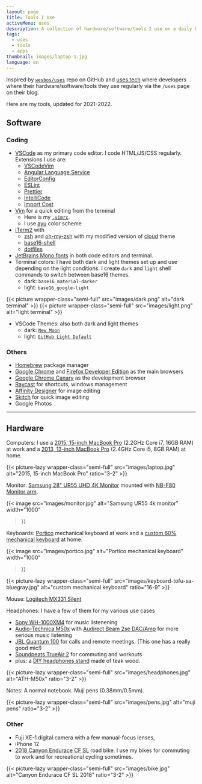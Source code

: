 ```yaml
---
layout: page
Title: Tools I Use
activeMenu: uses
description: A collection of hardware/software/tools I use on a daily basis.
tags:
  - uses
  - tools
  - apps
thumbnail: images/laptop-1.jpg
language: en
---
```


Inspired by [`wesbos/uses`](https://github.com/wesbos/awesome-uses) repo on GitHub
and [uses.tech](https://uses.tech)
where developers where their
hardware/software/tools they use regularly via the `/uses` page on their blog.

Here are my tools, updated for 2021-2022.

## Software

### Coding

- [VSCode](https://code.visualstudio.com/) as my primary code editor. I code HTML/JS/CSS regularly.
Extensions I use are:
  - [VSCodeVim](https://github.com/VSCodeVim/Vim)
  - [Angular Language Service](https://github.com/angular/vscode-ng-language-service)
  - [EditorConfig](https://github.com/editorconfig/editorconfig-vscode)
  - [ESLint](https://github.com/Microsoft/vscode-eslint)
  - [Prettier](https://github.com/prettier/prettier-vscode)
  - [IntelliCode](https://github.com/MicrosoftDocs/intellicode)
  - [Import Cost](https://marketplace.visualstudio.com/items?itemName=wix.vscode-import-cost)
- [Vim](https://www.vim.org/) for a quick editing from the terminal
  - Here is my [`.vimrc`](https://github.com/armno/dotfiles/blob/master/.vimrc).
  - I use [ayu](https://github.com/ayu-theme/ayu-vim) color scheme
- [iTerm2](https://www.iterm2.com/version3.html) with
  - [zsh](https://www.zsh.org/) and [oh-my-zsh](https://ohmyz.sh/) with my modified version of [cloud](https://github.com/armno/dotfiles/blob/master/cloud-armno.zsh-theme) theme
  - [base16-shell](https://github.com/chriskempson/base16-shell)
  - [dotfiles ](https://github.com/armno/dotfiles)
- [JetBrains Mono fonts](https://www.jetbrains.com/lp/mono/) in both code editors and terminal.
- Terminal colors: I have both dark and light themes set up and use depending on the light conditions. I create `dark` and `light` shell commands to switch between base16 themes.
  - dark: `base16_material-darker`
  - light: `base16_google-light`

{{< picture wrapper-class="semi-full" src="images/dark.png" alt="dark terminal" >}}
{{< picture wrapper-class="semi-full" src="images/light.png" alt="light terminal" >}}

- VSCode Themes: also both dark and light themes
  - dark: [`New Moon`](https://taniarascia.github.io/new-moon/)
  - light: [`GitHub Light Default`](https://marketplace.visualstudio.com/items?itemName=GitHub.github-vscode-theme)

### Others

- [Homebrew](https://brew.sh/) package manager
- [Google Chrome](https://www.google.com/chrome/) and [Firefox Developer Edition](https://www.mozilla.org/en-US/firefox/developer/) as the main browsers
- [Google Chrome Canary](https://www.google.com/chrome/canary) as the development browser
- [Raycast](https://www.raycast.com/) for shortcuts, windows management
- [Affinity Designer](https://affinity.serif.com/en-us/) for image editing
- [Skitch](https://evernote.com/products/skitch) for quick image editing
- Google Photos

---

## Hardware

Computers: I use a [2015, 15-inch MacBook Pro](https://support.apple.com/kb/SP719?locale=en_US) (2.2GHz Core i7, 16GB RAM) at work
and a [2013, 13-inch MacBook Pro](https://support.apple.com/kb/sp691?locale=th_TH) (2.4GHz Core i5, 8GB RAM) at home.

{{< picture-lazy wrapper-class="semi-full" src="images/laptop.jpg" alt="2015, 15-inch MacBook Pro" ratio="3-2" >}}

Monitor: [Samsung 28" UR55 UHD 4K Monitor](https://www.samsung.com/th/business/monitors/ur55/lu28r550uqexxt/) mounted with [NB-F80 Monitor arm](https://www.google.com/search?q=nb-f80+monitor+arm).

{{< image
  src="images/monitor.jpg"
  alt="Samsung UR55 4k monitor"
  width="1000"
>}}

Keyboards: [Portico](https://thekey.company/products/portico-keyboard) mechanical keyboard at work and a [custom 60% mechanical keyboard](https://armno.in.th/2019/05/01/custom-mechanical-keyboard-build-2/) at home.

{{< image
  src="images/portico.jpg"
  alt="Portico mechanical keyboard"
  width="1000"
>}}

{{< picture-lazy wrapper-class="semi-full" src="images/keyboard-tofu-sa-bluegray.jpg" alt="custom mechanical keyboard" ratio="16-9" >}}

Mouse: [Logitech MX331 Silent](https://www.logitech.com/th-th/products/mice/m331-silent-plus-mouse.910-004914.html)

Headphones: I have a few of them for my various use cases
- [Sony WH-1000XM4](https://www.sony.co.th/en/electronics/headband-headphones/wh-1000xm4) for music listenening
- [Audio-Technica M50x](https://armno.in.th/2015/08/04/audio-technica-ath-m50x/) with [Audirect Beam 2se DAC/Amp](https://www.google.com/search?q=Audirect+Beam+2se+DAC) for more serious music listening
- [JBL Quantum 100](https://th.jbl.com/gaming/QUANTUM100.html) for calls and remote meetings. (This one has a really good mic!)
- [Soundpeats TrueAir 2](https://www.google.com/search?q=Soundpeats+TrueAir+2) for commuting and workouts
- plus: a [DIY headphones stand](https://armno.wordpress.com/2013/05/09/746-headphone-stand/) made of teak wood.

{{< picture-lazy wrapper-class="semi-full" src="images/headphones.jpg" alt="ATH-M50x" ratio="3-2" >}}

Notes: A normal notebook. Muji pens (0.38mm/0.5mm).

{{< picture-lazy wrapper-class="semi-full" src="images/pens.jpg" alt="muji pens" ratio="3-2" >}}

### Other

- Fuji XE-1 digital camera with a few manual-focus lenses,
- iPhone 12
- [2018 Canyon Endurace CF SL](https://armno.in.th/2019/01/28/ordering-a-canyon-bike-review/) road bike.
I use my bikes for commuting to work and for recreational cycling sometimes.

{{< picture-lazy wrapper-class="semi-full" src="images/bike.jpg" alt="Canyon Endurace CF SL 2018" ratio="3-2" >}}
